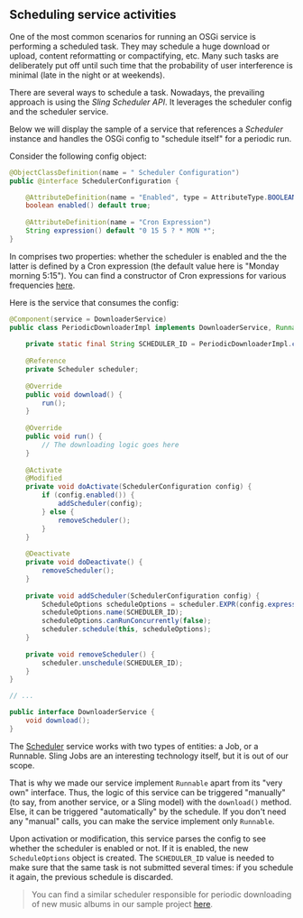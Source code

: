 ## Scheduling service activities

One of the most common scenarios for running an OSGi service is performing a scheduled task. They may schedule a huge download or upload, content reformatting or compactifying, etc. Many such tasks are deliberately put off until such time that the probability of user interference is minimal (late in the night or at weekends).  

There are several ways to schedule a task. Nowadays, the prevailing approach is using the _Sling Scheduler API_. It leverages the scheduler config and the scheduler service.

Below we will display the sample of a service that references a _Scheduler_ instance and handles the OSGi config to "schedule itself" for a periodic run.

Consider the following config object:
```java
@ObjectClassDefinition(name = " Scheduler Configuration")
public @interface SchedulerConfiguration {

	@AttributeDefinition(name = "Enabled", type = AttributeType.BOOLEAN)
	boolean enabled() default true;
	
	@AttributeDefinition(name = "Cron Expression")
	String expression() default "0 15 5 ? * MON *";
}
```

In comprises two properties: whether the scheduler is enabled and the the latter is defined by a Cron expression (the default value here is "Monday morning 5:15"). You can find a constructor of Cron expressions for various frequencies [here](https://www.freeformatter.com/cron-expression-generator-quartz.html).

Here is the service that consumes the config:
```java
@Component(service = DownloaderService)
public class PeriodicDownloaderImpl implements DownloaderService, Runnable {
    
    private static final String SCHEDULER_ID = PeriodicDownloaderImpl.class.getName() + "_scheduler";
    
    @Reference
    private Scheduler scheduler;
    
    @Override 
    public void download() {
        run();
    }
    
    @Override 
    public void run() {
        // The downloading logic goes here
    }
    
    @Activate
    @Modified
    private void doActivate(SchedulerConfiguration config) {
        if (config.enabled()) {
            addScheduler(config);
        } else {
            removeScheduler();
        }
    }
    
    @Deactivate
    private void doDeactivate() {
        removeScheduler();
    }
    
    private void addScheduler(SchedulerConfiguration config) {
        ScheduleOptions scheduleOptions = scheduler.EXPR(config.expression());
        scheduleOptions.name(SCHEDULER_ID);
        scheduleOptions.canRunConcurrently(false);
        scheduler.schedule(this, scheduleOptions);
    }
    
    private void removeScheduler() {
        scheduler.unschedule(SCHEDULER_ID);
    }
}

// ...

public interface DownloaderService {
    void download();
}
```

The [Scheduler](https://sling.apache.org/apidocs/sling9/org/apache/sling/commons/scheduler/Scheduler.html#schedule-java.lang.Object-org.apache.sling.commons.scheduler.ScheduleOptions-) service works with two types of entities: a Job, or a Runnable. Sling Jobs are an interesting technology itself, but it is out of our scope. 

That is why we made our service implement `Runnable` apart from its "very own" interface. Thus, the logic of this service can be triggered "manually" (to say, from another service, or a Sling model) with the `download()` method. Else, it can be triggered "automatically" by the schedule. If you don't need any "manual" calls, you can make the service implement only `Runnable`.

Upon activation or modification, this service parses the config to see whether the scheduler is enabled or not. If it is enabled, the new `ScheduleOptions` object is created. The `SCHEDULER_ID` value is needed to make sure that the same task is not submitted several times: if you schedule it again, the previous schedule is discarded.

> You can find a similar scheduler responsible for periodic downloading of new music albums in our sample project [here](../../project/core/src/main/java/com/exadel/aem/core/services/impl/NewAlbumsRetrievalScheduler.java).
